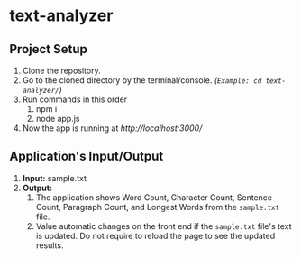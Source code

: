 # text-analyzer

## Project Setup
1. Clone the repository.
2. Go to the cloned directory by the terminal/console. _(`Example: cd text-analyzer/`)_
3. Run commands in this order
     1. npm i
     2. node app.js
4. Now the app is running at _http://localhost:3000/_




## Application's Input/Output
1. **Input:** sample.txt
2. **Output:** 
     1. The application shows Word Count, Character Count, Sentence Count, Paragraph Count, and Longest Words from the `sample.txt` file.
     2. Value automatic changes on the front end if the `sample.txt` file's text is updated. Do not require to reload the page to see the updated results.
